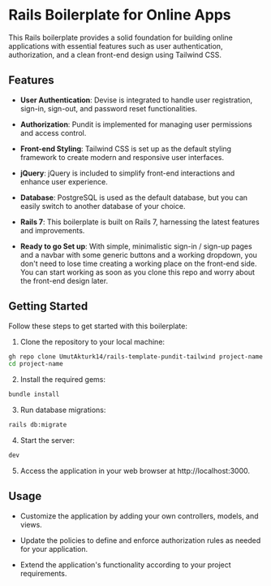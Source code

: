 # Rails Boilerplate for Online Apps

This Rails boilerplate provides a solid foundation for building online applications with essential features such as user authentication, authorization, and a clean front-end design using Tailwind CSS.

## Features

- **User Authentication**: Devise is integrated to handle user registration, sign-in, sign-out, and password reset functionalities.

- **Authorization**: Pundit is implemented for managing user permissions and access control.

- **Front-end Styling**: Tailwind CSS is set up as the default styling framework to create modern and responsive user interfaces.

- **jQuery**: jQuery is included to simplify front-end interactions and enhance user experience.

- **Database**: PostgreSQL is used as the default database, but you can easily switch to another database of your choice.

- **Rails 7**: This boilerplate is built on Rails 7, harnessing the latest features and improvements.

- **Ready to go Set up**: With simple, minimalistic sign-in / sign-up pages and a navbar with some generic buttons and a working dropdown, you don't need to lose time creating a working place on the front-end side. You can start working as soon as you clone this repo and worry about the front-end design later.

## Getting Started

Follow these steps to get started with this boilerplate:

1. Clone the repository to your local machine:
```bash
gh repo clone UmutAkturk14/rails-template-pundit-tailwind project-name
cd project-name
```
2. Install the required gems: 
```bash
bundle install
```
3. Run database migrations:
```bash
rails db:migrate
```
4. Start the server:
```bash
dev
```
5. Access the application in your web browser at http://localhost:3000.

## Usage
- Customize the application by adding your own controllers, models, and views.

- Update the policies to define and enforce authorization rules as needed for your application.

- Extend the application's functionality according to your project requirements.
